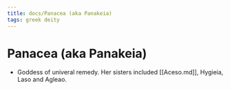 ```yaml
---
title: docs/Panacea (aka Panakeia)
tags: greek deity
---
```


# Panacea (aka Panakeia) 
- Goddess of univeral remedy. Her sisters included [[Aceso.md]], Hygieia, Laso and Agleao.